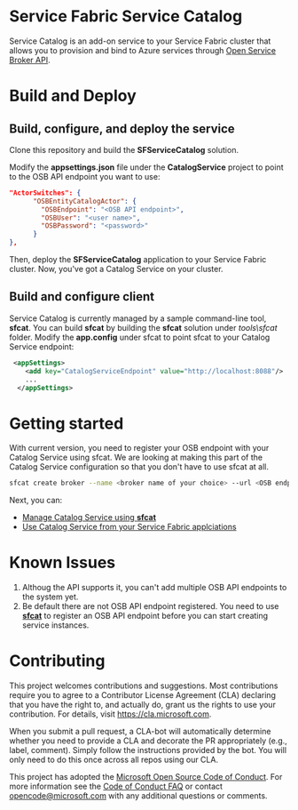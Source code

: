 
# Service Fabric Service Catalog
Service Catalog is an add-on service to your Service Fabric cluster that allows you to provision and bind to Azure services through [Open Service Broker API](https://www.openservicebrokerapi.org/). 

# Build and Deploy

## Build, configure, and deploy the service
Clone this repository and build the **SFServiceCatalog** solution. 

Modify the **appsettings.json** file under the **CatalogService** project to point to the OSB API endpoint you want to use:
```json
"ActorSwitches": {
      "OSBEntityCatalogActor": {
        "OSBEndpoint": "<OSB API endpoint>",
        "OSBUser": "<user name>",
        "OSBPassword": "<password>"
      }
},
```
Then, deploy the **SFServiceCatalog** application to your Service Fabric cluster. Now, you've got a Catalog Service on your cluster.

## Build and configure client
Service Catalog is currently managed by a sample command-line tool, **sfcat**. You can build **sfcat** by building the **sfcat** solution under *tools\sfcat* folder. Modify the **app.config** under sfcat to point sfcat to your Catalog Service endpoint:

```xml
 <appSettings>
    <add key="CatalogServiceEndpoint" value="http://localhost:8088"/>
    ...
  </appSettings>
```

# Getting started

With current version, you need to register your OSB endpoint with your Catalog Service using sfcat. We are looking at making this part of the Catalog Service configuration so that you don't have to use sfcat at all.

```bash
sfcat create broker --name <broker name of your choice> --url <OSB endpoint> --user <user name> --password <password>
```

Next, you can:

* [Manage Catalog Service using **sfcat**](docs/sfcat.md)
* [Use Catalog Service from your Service Fabric applciations](docs/programmability.md)

# Known Issues

1. Althoug the API supports it, you can't add multiple OSB API endpoints to the system yet.
2. Be default there are not OSB API endpoint registered. You need to use [**sfcat**](docs/sfcat.md) to register an OSB API endpoint before you can start creating service instances. 

# Contributing

This project welcomes contributions and suggestions.  Most contributions require you to agree to a
Contributor License Agreement (CLA) declaring that you have the right to, and actually do, grant us
the rights to use your contribution. For details, visit https://cla.microsoft.com.

When you submit a pull request, a CLA-bot will automatically determine whether you need to provide
a CLA and decorate the PR appropriately (e.g., label, comment). Simply follow the instructions
provided by the bot. You will only need to do this once across all repos using our CLA.

This project has adopted the [Microsoft Open Source Code of Conduct](https://opensource.microsoft.com/codeofconduct/).
For more information see the [Code of Conduct FAQ](https://opensource.microsoft.com/codeofconduct/faq/) or
contact [opencode@microsoft.com](mailto:opencode@microsoft.com) with any additional questions or comments.
